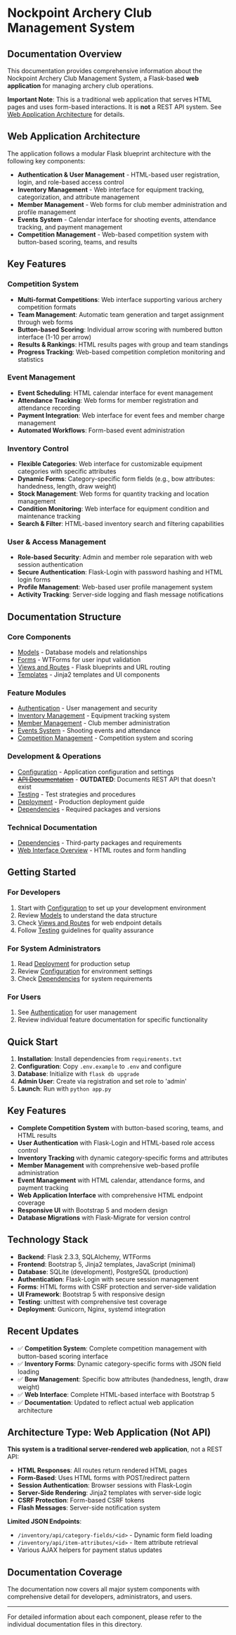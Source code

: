 # Nockpoint Archery Club Management System

## Documentation Overview

This documentation provides comprehensive information about the Nockpoint Archery Club Management System, a Flask-based **web application** for managing archery club operations.

**Important Note**: This is a traditional web application that serves HTML pages and uses form-based interactions. It is **not** a REST API system. See [Web Application Architecture](#web-application-architecture) for details.

## Web Application Architecture

The application follows a modular Flask blueprint architecture with the following key components:

- **Authentication & User Management** - HTML-based user registration, login, and role-based access control
- **Inventory Management** - Web interface for equipment tracking, categorization, and attribute management  
- **Member Management** - Web forms for club member administration and profile management
- **Events System** - Calendar interface for shooting events, attendance tracking, and payment management
- **Competition Management** - Web-based competition system with button-based scoring, teams, and results

## Key Features

### Competition System
- **Multi-format Competitions**: Web interface supporting various archery competition formats
- **Team Management**: Automatic team generation and target assignment through web forms
- **Button-based Scoring**: Individual arrow scoring with numbered button interface (1-10 per arrow)
- **Results & Rankings**: HTML results pages with group and team standings
- **Progress Tracking**: Web-based competition completion monitoring and statistics

### Event Management
- **Event Scheduling**: HTML calendar interface for event management
- **Attendance Tracking**: Web forms for member registration and attendance recording
- **Payment Integration**: Web interface for event fees and member charge management
- **Automated Workflows**: Form-based event administration

### Inventory Control
- **Flexible Categories**: Web interface for customizable equipment categories with specific attributes
- **Dynamic Forms**: Category-specific form fields (e.g., bow attributes: handedness, length, draw weight)
- **Stock Management**: Web forms for quantity tracking and location management
- **Condition Monitoring**: Web interface for equipment condition and maintenance tracking
- **Search & Filter**: HTML-based inventory search and filtering capabilities

### User & Access Management
- **Role-based Security**: Admin and member role separation with web session authentication
- **Secure Authentication**: Flask-Login with password hashing and HTML login forms
- **Profile Management**: Web-based user profile management system
- **Activity Tracking**: Server-side logging and flash message notifications

## Documentation Structure

### Core Components
- [Models](./models.md) - Database models and relationships
- [Forms](./forms.md) - WTForms for user input validation
- [Views and Routes](./views-and-routes.md) - Flask blueprints and URL routing
- [Templates](./templates.md) - Jinja2 templates and UI components

### Feature Modules
- [Authentication](./authentication.md) - User management and security
- [Inventory Management](./inventory.md) - Equipment tracking system
- [Member Management](./members.md) - Club member administration
- [Events System](./events.md) - Shooting events and attendance
- [Competition Management](./competitions.md) - Competition system and scoring

### Development & Operations
- [Configuration](./configuration.md) - Application configuration and settings
- [~~API Documentation~~](./api.md) - **OUTDATED**: Documents REST API that doesn't exist
- [Testing](./testing.md) - Test strategies and procedures
- [Deployment](./deployment.md) - Production deployment guide
- [Dependencies](./dependencies.md) - Required packages and versions

### Technical Documentation  
- [Dependencies](./dependencies.md) - Third-party packages and requirements
- [Web Interface Overview](./web-interface.md) - HTML routes and form handling

## Getting Started

### For Developers
1. Start with [Configuration](./configuration.md) to set up your development environment
2. Review [Models](./models.md) to understand the data structure
3. Check [Views and Routes](./views-and-routes.md) for web endpoint details
4. Follow [Testing](./testing.md) guidelines for quality assurance

### For System Administrators
1. Read [Deployment](./deployment.md) for production setup
2. Review [Configuration](./configuration.md) for environment settings
3. Check [Dependencies](./dependencies.md) for system requirements

### For Users
1. See [Authentication](./authentication.md) for user management
2. Review individual feature documentation for specific functionality

## Quick Start

1. **Installation**: Install dependencies from `requirements.txt`
2. **Configuration**: Copy `.env.example` to `.env` and configure
3. **Database**: Initialize with `flask db upgrade`
4. **Admin User**: Create via registration and set role to 'admin'
5. **Launch**: Run with `python app.py`

## Key Features

- **Complete Competition System** with button-based scoring, teams, and HTML results
- **User Authentication** with Flask-Login and HTML-based role access control
- **Inventory Tracking** with dynamic category-specific forms and attributes
- **Member Management** with comprehensive web-based profile administration
- **Event Management** with HTML calendar, attendance forms, and payment tracking
- **Web Application Interface** with comprehensive HTML endpoint coverage
- **Responsive UI** with Bootstrap 5 and modern design
- **Database Migrations** with Flask-Migrate for version control

## Technology Stack

- **Backend**: Flask 2.3.3, SQLAlchemy, WTForms
- **Frontend**: Bootstrap 5, Jinja2 templates, JavaScript (minimal)
- **Database**: SQLite (development), PostgreSQL (production)
- **Authentication**: Flask-Login with secure session management
- **Forms**: HTML forms with CSRF protection and server-side validation
- **UI Framework**: Bootstrap 5 with responsive design
- **Testing**: unittest with comprehensive test coverage
- **Deployment**: Gunicorn, Nginx, systemd integration

## Recent Updates

- ✅ **Competition System**: Complete competition management with button-based scoring interface
- ✅ **Inventory Forms**: Dynamic category-specific forms with JSON field loading
- ✅ **Bow Management**: Specific bow attributes (handedness, length, draw weight)
- ✅ **Web Interface**: Complete HTML-based interface with Bootstrap 5
- ✅ **Documentation**: Updated to reflect actual web application architecture

## Architecture Type: Web Application (Not API)

**This system is a traditional server-rendered web application**, not a REST API:

- **HTML Responses**: All routes return rendered HTML pages
- **Form-Based**: Uses HTML forms with POST/redirect pattern
- **Session Authentication**: Browser sessions with Flask-Login
- **Server-Side Rendering**: Jinja2 templates with server-side logic
- **CSRF Protection**: Form-based CSRF tokens
- **Flash Messages**: Server-side notification system

**Limited JSON Endpoints**:
- `/inventory/api/category-fields/<id>` - Dynamic form field loading
- `/inventory/api/item-attributes/<id>` - Item attribute retrieval
- Various AJAX helpers for payment status updates

## Documentation Coverage

The documentation now covers all major system components with comprehensive detail for developers, administrators, and users.

---

For detailed information about each component, please refer to the individual documentation files in this directory.
